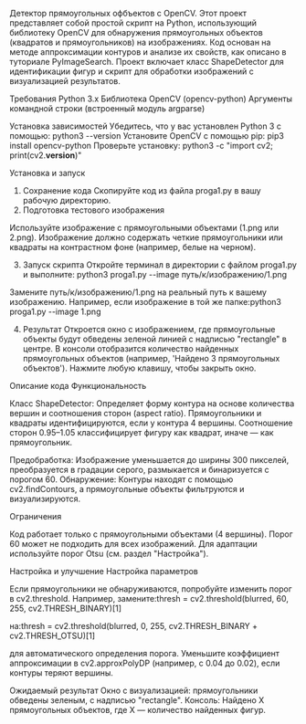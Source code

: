 Детектор прямоугольных офбъектов с OpenCV.
Этот проект представляет собой простой скрипт на Python, использующий библиотеку OpenCV для обнаружения прямоугольных объектов (квадратов и прямоугольников) на изображениях. 
Код основан на методе аппроксимации контуров и анализе их свойств, как описано в туториале PyImageSearch. 
Проект включает класс ShapeDetector для идентификации фигур и скрипт для обработки изображений с визуализацией результатов.

Требования
  Python 3.x
  Библиотека OpenCV (opencv-python)
  Аргументы командной строки (встроенный модуль argparse)

Установка зависимостей
  Убедитесь, что у вас установлен Python 3 с помощью: python3 --version
  Установите OpenCV с помощью pip:  pip3 install opencv-python
  Проверьте установку:  python3 -c "import cv2; print(cv2.__version__)"


Установка и запуск
1. Сохранение кода
Скопируйте код из файла proga1.py в вашу рабочую директорию.
2. Подготовка тестового изображения

Используйте изображение с прямоугольными объектами (1.png или 2.png).
Изображение должно содержать четкие прямоугольники или квадраты на контрастном фоне (например, белые на черном).

3. Запуск скрипта
Откройте терминал в директории с файлом proga1.py и выполните:
python3 proga1.py --image путь/к/изображению/1.png

Замените путь/к/изображению/1.png на реальный путь к вашему изображению.
Например, если изображение в той же папке:python3 proga1.py --image 1.png


4. Результат
Откроется окно с изображением, где прямоугольные объекты будут обведены зеленой линией с надписью "rectangle" в центре.
В консоли отобразится количество найденных прямоугольных объектов (например, 'Найдено 3 прямоугольных объектов').
Нажмите любую клавишу, чтобы закрыть окно.

Описание кода
Функциональность

Класс ShapeDetector: Определяет форму контура на основе количества вершин и соотношения сторон (aspect ratio).
Прямоугольники и квадраты идентифицируются, если у контура 4 вершины.
Соотношение сторон 0.95–1.05 классифицирует фигуру как квадрат, иначе — как прямоугольник.


Предобработка: Изображение уменьшается до ширины 300 пикселей, преобразуется в градации серого, размыкается и бинаризуется с порогом 60.
Обнаружение: Контуры находят с помощью cv2.findContours, а прямоугольные объекты фильтруются и визуализируются.

Ограничения

Код работает только с прямоугольными объектами (4 вершины).
Порог 60 может не подходить для всех изображений. Для адаптации используйте порог Otsu (см. раздел "Настройка").

Настройка и улучшение
Настройка параметров

Если прямоугольники не обнаруживаются, попробуйте изменить порог в cv2.threshold. Например, замените:thresh = cv2.threshold(blurred, 60, 255, cv2.THRESH_BINARY)[1]

на:thresh = cv2.threshold(blurred, 0, 255, cv2.THRESH_BINARY + cv2.THRESH_OTSU)[1]

для автоматического определения порога.
Уменьшите коэффициент аппроксимации в cv2.approxPolyDP (например, с 0.04 до 0.02), если контуры теряют вершины.

Ожидаемый результат
Окно с визуализацией: прямоугольники обведены зеленым, с надписью "rectangle".
Консоль: Найдено X прямоугольных объектов, где X — количество найденных фигур.
